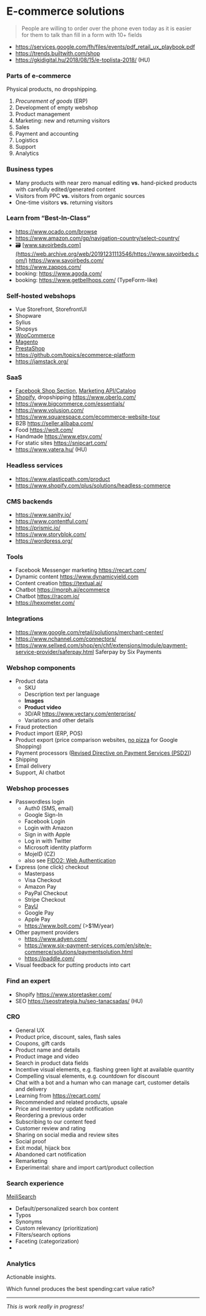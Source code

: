 # E-commerce solutions

> People are willing to order over the phone even today
> as it is easier for them to talk than fill in a form with 10+ fields

- https://services.google.com/fh/files/events/pdf_retail_ux_playbook.pdf
- https://trends.builtwith.com/shop
- https://gkidigital.hu/2018/08/15/e-toplista-2018/ (HU)

### Parts of e-commerce

Physical products, no dropshipping.

1. _Procurement of goods_ (ERP)
1. Development of empty webshop
1. Product management
1. Marketing: new and returning visitors
1. Sales
1. Payment and accounting
1. Logistics
1. Support
1. Analytics

### Business types

- Many products with near zero manual editing
  **vs.** hand-picked products with carefully edited/generated content
- Visitors from PPC **vs.** visitors from organic sources
- One-time visitors **vs.** returning visitors

### Learn from “Best-In-Class”

- https://www.ocado.com/browse
- https://www.amazon.com/gp/navigation-country/select-country/
- :card_file_box: [www.savoirbeds.com](https://web.archive.org/web/20191231113546/https://www.savoirbeds.com/) https://www.savoirbeds.com/
- https://www.zappos.com/
- booking: https://www.agoda.com/
- booking: https://www.getbellhops.com/ (TypeForm-like)

### Self-hosted webshops

- Vue Storefront, StorefrontUI
- Shopware
- Sylius
- Shopsys
- [WooCommerce](https://woocommerce.com/product-category/woocommerce-extensions/)
- [Magento](https://marketplace.magento.com/)
- [PrestaShop](https://addons.prestashop.com/en/)
- https://github.com/topics/ecommerce-platform
- https://jamstack.org/

### SaaS

- [Facebook Shop Section](https://www.facebook.com/business/help/238403573454149),
  [Marketing API/Catalog](https://developers.facebook.com/docs/marketing-api/catalog)
- [Shopify](https://www.shopify.com/), dropshipping https://www.oberlo.com/
- https://www.bigcommerce.com/essentials/
- https://www.volusion.com/
- https://www.squarespace.com/ecommerce-website-tour
- B2B https://seller.alibaba.com/
- Food https://wolt.com/
- Handmade https://www.etsy.com/
- For static sites https://snipcart.com/
- https://www.vatera.hu/ (HU)

### Headless services

- https://www.elasticpath.com/product
- https://www.shopify.com/plus/solutions/headless-commerce

### CMS backends

- https://www.sanity.io/
- https://www.contentful.com/
- https://prismic.io/
- https://www.storyblok.com/
- https://wordpress.org/

### Tools

- Facebook Messenger marketing https://recart.com/
- Dynamic content https://www.dynamicyield.com
- Content creation https://textual.ai/
- Chatbot https://morph.ai/ecommerce
- Chatbot https://racom.io/
- https://hexometer.com/

### Integrations

- https://www.google.com/retail/solutions/merchant-center/
- https://www.nchannel.com/connectors/
- https://www.sellxed.com/shop/en/chf/extensions/module/payment-service-provider/saferpay.html Saferpay by Six Payments

### Webshop components

- Product data
  - SKU
  - Description text per language
  - **Images**
  - **Product video**
  - 3D/AR https://www.vectary.com/enterprise/
  - Variations and other details
- Fraud protection
- Product import (ERP, POS)
- Product export (price comparison websites, [no pizza](https://support.google.com/merchants/answer/6150127) for Google Shopping)
- Payment processors
  ([Revised Directive on Payment Services (PSD2)](https://en.wikipedia.org/wiki/Payment_Services_Directive#Revised_Directive_on_Payment_Services_%28PSD2%29))
- Shipping
- Email delivery
- Support, AI chatbot

### Webshop processes

- Passwordless login
  - Auth0 (SMS, email)
  - Google Sign-In
  - Facebook Login
  - Login with Amazon
  - Sign in with Apple
  - Log in with Twitter
  - Microsoft identity platform
  - MojeID (CZ)
  - also see [FIDO2: Web Authentication](https://fidoalliance.org/fido2/fido2-web-authentication-webauthn/)
- Express (one click) checkout
  - Masterpass
  - Visa Checkout
  - Amazon Pay
  - PayPal Checkout
  - Stripe Checkout
  - [PayU](https://developer.payumoney.com/checkoutfeatures/)
  - Google Pay
  - Apple Pay
  - https://www.bolt.com/ (>$1M/year)
- Other payment providers
  - https://www.adyen.com/
  - https://www.six-payment-services.com/en/site/e-commerce/solutions/paymentsolution.html
  - https://paddle.com/
- Visual feedback for putting products into cart

### Find an expert

- Shopify https://www.storetasker.com/
- SEO https://seostrategia.hu/seo-tanacsadas/ (HU)

### CRO

- General UX
- Product price, discount, sales, flash sales
- Coupons, gift cards
- Product name and details
- Product image and video
- Search in product data fields
- Incentive visual elements, e.g. flashing green light at available quantity
- Compelling visual elements, e.g. countdown for discount
- Chat with a bot and a human
  who can manage cart, customer details and delivery
- Learning from https://recart.com/
- Recommended and related products, upsale
- Price and inventory update notification
- Reordering a previous order
- Subscribing to our content feed
- Customer review and rating
- Sharing on social media and review sites
- Social proof
- Exit modal, hijack box
- Abandoned cart notification
- Remarketing
- Experimental: share and import cart/product collection

### Search experience

[MeiliSearch](https://docs.meilisearch.com/learn/what_is_meilisearch/comparison_to_alternatives.html)

- Default/personalized search box content
- Typos
- Synonyms
- Custom relevancy (prioritization)
- Filters/search options
- Faceting (categorization)
-

### Analytics

Actionable insights.

Which funnel produces the best spending:cart value ratio?

---

_This is work really in progress!_
